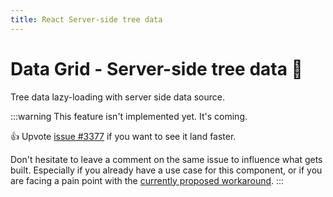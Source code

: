 ```yaml
---
title: React Server-side tree data
---
```


# Data Grid - Server-side tree data [<span class="plan-pro"></span>](/x/introduction/licensing/#pro-plan 'Pro plan')🚧

<p class="description">Tree data lazy-loading with server side data source.</p>

:::warning
This feature isn't implemented yet. It's coming.

👍 Upvote [issue #3377](https://github.com/mui/mui-x/issues/3377) if you want to see it land faster.

Don't hesitate to leave a comment on the same issue to influence what gets built. Especially if you already have a use case for this component, or if you are facing a pain point with the [currently proposed workaround](https://mui.com/x/react-data-grid/tree-data/#children-lazy-loading).
:::

